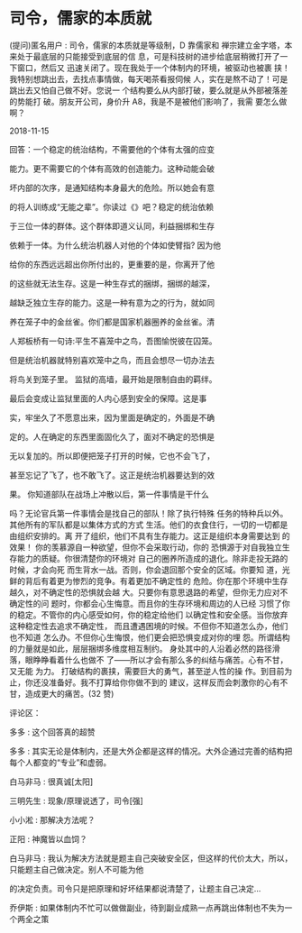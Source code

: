 # 司令，儒家的本质就

(提问)匿名用户 : 司令，儒家的本质就是等级制，D 靠儒家和 禅宗建立金字塔，本来处于最底层的只能接受到底层的信 息，可是科技树的进步给底层稍微打开了一下窗口，然后又 迅速关闭了。现在我处于一个体制内的环境，被驱动也被裹 挟！我特别想跳出去，去找点事情做，每天喝茶看报伺候 人，实在是熬不动了！可是跳出去又怕自己做不好。您说一 个结构要么从内部打破，要么就是从外部被落差的势能打 破。朋友开公司，身价升 A8，我是不是被他们影响了，我需 要怎么做啊？

2018-11-15

回答：一个稳定的统治结构，不需要他的个体有太强的应变

能力。更不需要它的个体有高效的创造能力。这种动能会破

坏内部的次序，是通知结构本身最大的危险。所以她会有意

的将人训练成“无能之辈”。你读过《》吧？稳定的统治依赖

于三位一体的群体。这个群体即道义认同，利益捆绑和生存

依赖于一体。为什么统治机器人对他的个体如使臂指? 因为他

给你的东西远远超出你所付出的，更重要的是，你离开了他

的这些就无法生存。这是一种生存式的捆绑，捆绑的越深，

越缺乏独立生存的能力。这是一种有意为之的行为，就如同

养在笼子中的金丝雀。你们都是国家机器圈养的金丝雀。清

人郑板桥有一句诗:平生不喜笼中之鸟，吾图愉悦彼在囚笼。

但是统治机器就特别喜欢笼中之鸟，而且会想尽一切办法去

将鸟关到笼子里。 监狱的高墙，最开始是限制自由的羁绊。

最后会变成让监狱里面的人内心感到安全的保障。这是事

实，牢坐久了不愿意出来，因为里面是确定的，外面是不确

定的。人在确定的东西里面固化久了，面对不确定的恐惧是

无以复加的。所以即便把笼子打开的时候，它也不会飞了，

甚至忘记了飞了，也不敢飞了。这正是统治机器要达到的效

果。 你知道部队在战场上冲散以后，第一件事情是干什么

吗？无论官兵第一件事情会是找自己的部队！除了执行特殊 任务的特种兵以外。其他所有的军队都是以集体方式的方式 生活。他们的衣食住行，一切的一切都是由组织安排的。离 开了组织，他们不具有生存能力。这正是组织本身需要达到 的效果！ 你的羡慕源自一种欲望，但你不会采取行动，你的 恐惧源于对自我独立生存能力的质疑。你很清楚你的环境对 自己的圈养所造成的退化。除非走投无路的时候，才会向死 而生背水一战。否则，你会退回那个安全的区域。你要知 道，光鲜的背后有着更为惨烈的竞争。有着更加不确定性的 危险。你在那个环境中生存越久，对不确定性的恐惧就会越 大。只要你有意思退路的希望，但你无力应对不确定性的问 题时，你都会心生悔意。而且你的生存环境和周边的人已经 习惯了你的稳定。不管你的内心感受如何，你的稳定给他们 以确定性和安全感。当你放弃这种稳定性去追求不确定性， 而且遭遇困境的时候。不但你不知道怎么办，他们也不知道 怎么办。不但你心生悔恨，他们更会把恐惧变成对你的埋 怨。所谓结构的力量就是如此，层层捆绑多维度相互制约。 身处其中的人沿着必然的路径滑落，眼睁睁看着什么也做不 了——所以才会有那么多的纠结与痛苦。心有不甘，又无能 为力。 打破结构的裹挟，需要巨大的勇气，甚至逆人性的操 作。到目前为止，你还没准备好。我不打算给你你做不到的 建议，这样反而会刺激你的心有不甘，造成更大的痛苦。(32 赞)

评论区：

多多 : 这个回答真的超赞

多多 : 其实无论是体制内，还是大外企都是这样的情况。大外企通过完善的结构把每个人都变的“专业”和虚弱。

白马非马 : 很真诚[太阳]

三明先生 : 现象/原理说透了，司令[强]

小小淞 : 那解决方法呢？

正阳 : 神魔皆以血饲？

白马非马 : 我认为解决方法就是题主自己突破安全区，但这样的代价太大，所以，只能题主自己做决定。别人不可能为他

的决定负责。司令只是把原理和好坏结果都说清楚了，让题主自己决定…

乔伊斯 : 如果体制内不忙可以做做副业，待到副业成熟一点再跳出体制也不失为一个两全之策